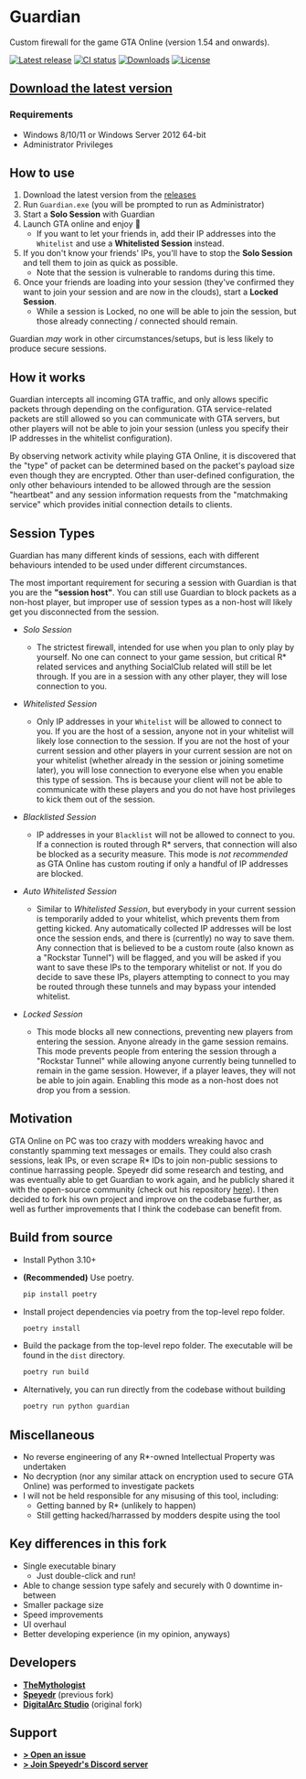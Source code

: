# Guardian

Custom firewall for the game GTA Online (version 1.54 and onwards).

[![Latest release](https://img.shields.io/github/v/release/TheMythologist/guardian)](https://github.com/TheMythologist/guardian/releases/latest)
[![CI status](https://github.com/TheMythologist/guardian/workflows/build/badge.svg)](https://github.com/TheMythologist/guardian/actions?query=branch%3Amain)
[![Downloads](https://img.shields.io/github/downloads/TheMythologist/guardian/total)](https://github.com/TheMythologist/guardian/releases)
[![License](https://img.shields.io/github/license/TheMythologist/guardian)](LICENSE)

## [Download the latest version](https://github.com/TheMythologist/guardian/releases/latest)

### Requirements

- Windows 8/10/11 or Windows Server 2012 64-bit
- Administrator Privileges

## How to use

1. Download the latest version from the [releases](https://github.com/TheMythologist/guardian/releases)
2. Run `Guardian.exe` (you will be prompted to run as Administrator)
3. Start a **Solo Session** with Guardian
4. Launch GTA online and enjoy 🎉
   - If you want to let your friends in, add their IP addresses into the `Whitelist` and use a **Whitelisted Session** instead.
5. If you don't know your friends' IPs, you'll have to stop the **Solo Session** and tell them to join as quick as possible.
   - Note that the session is vulnerable to randoms during this time.
6. Once your friends are loading into your session (they've confirmed they want to join your session and are now in the clouds), start a **Locked Session**.
   - While a session is Locked, no one will be able to join the session, but those already connecting / connected should remain.

Guardian *may* work in other circumstances/setups, but is less likely to produce secure sessions.

## How it works

Guardian intercepts all incoming GTA traffic, and only allows specific packets through depending on the configuration. GTA service-related packets are still allowed so you can communicate with GTA servers, but other players will not be able to join your session (unless you specify their IP addresses in the whitelist configuration).

By observing network activity while playing GTA Online, it is discovered that the "type" of packet can be determined based on the packet's payload size even though they are encrypted. Other than user-defined configuration, the only other behaviours intended to be allowed through are the session "heartbeat" and any session information requests from the "matchmaking service" which provides initial connection details to clients.

## Session Types

Guardian has many different kinds of sessions, each with different behaviours intended to be used under different circumstances.

The most important requirement for securing a session with Guardian is that you are the **"session host"**. You can still use Guardian to block packets as a non-host player, but improper use of session types as a non-host will likely get you disconnected from the session.

- *Solo Session*
  - The strictest firewall, intended for use when you plan to only play by yourself. No one can connect to your game session, but critical R* related services and anything SocialClub related will still be let through. If you are in a session with any other player, they will lose connection to you.

- *Whitelisted Session*
  - Only IP addresses in your `Whitelist` will be allowed to connect to you. If you are the host of a session, anyone not in your whitelist will likely lose connection to the session. If you are not the host of your current session and other players in your current session are not on your whitelist (whether already in the session or joining sometime later), you will lose connection to everyone else when you enable this type of session. Ths is because your client will not be able to communicate with these players and you do not have host privileges to kick them out of the session.

- *Blacklisted Session*
  - IP addresses in your `Blacklist` will not be allowed to connect to you. If a connection is routed through R\* servers, that connection will also be blocked as a security measure. This mode is *not recommended* as GTA Online has custom routing if only a handful of IP addresses are blocked.

- *Auto Whitelisted Session*
  - Similar to *Whitelisted Session*, but everybody in your current session is temporarily added to your whitelist, which prevents them from getting kicked. Any automatically collected IP addresses will be lost once the session ends, and there is (currently) no way to save them. Any connection that is believed to be a custom route (also known as a "Rockstar Tunnel") will be flagged, and you will be asked if you want to save these IPs to the temporary whitelist or not. If you do decide to save these IPs, players attempting to connect to you may be routed through these tunnels and may bypass your intended whitelist.

- *Locked Session*
  - This mode blocks all new connections, preventing new players from entering the session. Anyone already in the game session remains. This mode prevents people from entering the session through a "Rockstar Tunnel" while allowing anyone currently being tunnelled to remain in the game session. However, if a player leaves, they will not be able to join again. Enabling this mode as a non-host does not drop you from a session.

## Motivation

GTA Online on PC was too crazy with modders wreaking havoc and constantly spamming text messages or emails. They could also crash sessions, leak IPs, or even scrape R* IDs to join non-public sessions to continue harrassing people. Speyedr did some research and testing, and was eventually able to get Guardian to work again, and he publicly shared it with the open-source community (check out his repository [here](https://gitlab.com/Speyedr/guardian-fastload-fix)). I then decided to fork his own project and improve on the codebase further, as well as further improvements that I think the codebase can benefit from.

## Build from source

- Install Python 3.10+
- **(Recommended)** Use poetry.

  ```bash
  pip install poetry
  ```

- Install project dependencies via poetry from the top-level repo folder.

  ```bash
  poetry install
  ```

- Build the package from the top-level repo folder. The executable will be found in the `dist` directory.

  ```bash
  poetry run build
  ```

- Alternatively, you can run directly from the codebase without building

  ```bash
  poetry run python guardian
  ```

## Miscellaneous

- No reverse engineering of any R*-owned Intellectual Property was undertaken
- No decryption (nor any similar attack on encryption used to secure GTA Online) was performed to investigate packets
- I will not be held responsible for any misusing of this tool, including:
  - Getting banned by R* (unlikely to happen)
  - Still getting hacked/harrassed by modders despite using the tool

## Key differences in this fork

- Single executable binary
  - Just double-click and run!
- Able to change session type safely and securely with 0 downtime in-between
- Smaller package size
- Speed improvements
- UI overhaul
- Better developing experience (in my opinion, anyways)

## Developers

- [**TheMythologist**](https://github.com/TheMythologist)
- [**Speyedr**](https://gitlab.com/Speyedr/guardian-fastload-fix) (previous fork)
- [**DigitalArc Studio**](https://gitlab.com/digitalarc/guardian) (original fork)

## Support

- [**> Open an issue**](https://github.com/TheMythologist/guardian/issues/new)
- [**> Join Speyedr's Discord server**](https://discord.gg/6FzKCh4j4v)
